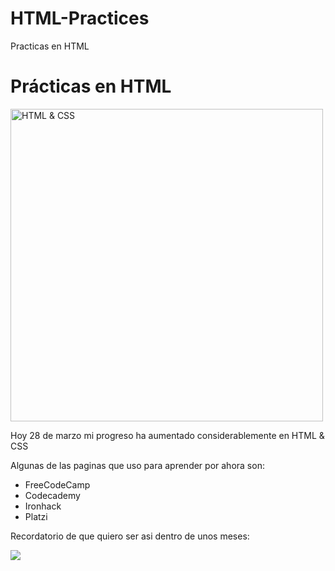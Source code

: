 # HTML-Practices
Practicas en HTML
<!DOCTYPE html>
<html>
  <head>
    <link href="style.css" type="text/css" rel="stylesheet">
    <title><strong>Prácticas en HTML & CSS</strong></title>
  </head>
    <body>
      <h1>Prácticas en HTML</h1>
      <img src="
https://encrypted-tbn0.gstatic.com/images?q=tbn:ANd9GcQI3ip3QBOMK_zN1jHkuIU_Kd1zMtDE2NXYdxI1uMbprQ0n_neFrmrJRMs0lsao8bF3RZs&usqp=CAU" width="500" alt="HTML & CSS">
      <p>Hoy 28 de marzo mi progreso ha aumentado considerablemente en HTML & CSS</p>
      <p>Algunas de las paginas que uso para aprender por ahora son:</p>
      <ul>
        <li>FreeCodeCamp</li>
        <li>Codecademy</li>
        <li>Ironhack</li>
        <li>Platzi</li>
      </ul>
     <p>Recordatorio de que quiero ser asi dentro de unos meses:</p>
      <a href="https://twitter.com/nateliason/status/1505207670789353472?s=20&t=wt18qsNwQRdKL4D2NXe9Ng" type="_blank"><img src="https://pbs.twimg.com/media/FOOSUsJXwAkvjGS?format=jpg&name=medium"></a>
    </body>
  </html>
